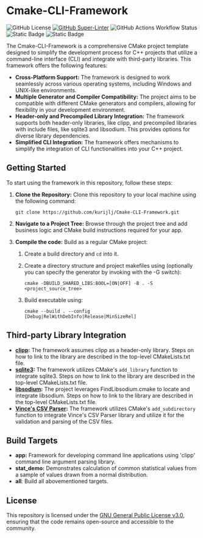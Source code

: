 # Cmake-CLI-Framework

![GitHub License](https://img.shields.io/github/license/kurijlj/Cmake-CLI-Framework)
[![GitHub Super-Linter](https://github.com/kurijlj/Cmake-CLI-Framework/actions/workflows/code-syntax-style-check.yml/badge.svg)](https://github.com/marketplace/actions/super-linter)
![GitHub Actions Workflow Status](https://img.shields.io/github/actions/workflow/status/kurijlj/Cmake-CLI-Framework/cmake-multi-platform.yml?branch=main&event=push&style=flat&logo=cmake&label=CMake%20build&labelColor=%23064F8C)
![Static Badge](https://img.shields.io/badge/-v17-%23ffffff?style=flat&logo=cplusplus&labelColor=%2300599C)
![Static Badge](https://img.shields.io/badge/-3.12-%23ffffff?style=flat&logo=cmake&labelColor=%23064F8C)

The Cmake-CLI-Framework is a comprehensive CMake project template designed to
simplify the development process for C++ projects that utilize a command-line
interface (CLI) and integrate with third-party libraries. This framework offers
the following features:

- **Cross-Platform Support:** The framework is designed to work seamlessly
across various operating systems, including Windows and UNIX-like environments.
- **Multiple Generator and Compiler Compatibility:** The project aims to be
compatible with different CMake generators and compilers, allowing for
flexibility in your development environment.
- **Header-only and Precompiled Library Integration:** The framework supports
both header-only libraries, like clipp, and precompiled libraries with include
files, like sqlite3 and libsodium. This provides options for diverse library
dependencies.
- **Simplified CLI Integration:** The framework offers mechanisms to simplify
the integration of CLI functionalities into your C++ project.

## Getting Started

To start using the framework in this repository, follow these steps:

1. **Clone the Repository:** Clone this repository to your local machine using
the following command:

    ``` shell
    git clone https://github.com/kurijlj/Cmake-CLI-Framework.git
    ```

2. **Navigate to a Project Tree:** Browse through the project tree and add
business logic and CMake build instructions required for your app.

3. **Compile the code:** Build as a regular CMake project:

   1. Create a build directory and `cd` into it.
   2. Create a directory structure and project makefiles using (optionally you
   can specify the generator by invoking with the -G switch):

       ``` shell
       cmake -DBUILD_SHARED_LIBS:BOOL=[ON|OFF] -B . -S <project_source_tree>
       ```

   3. Build executable using:

       ```shell
       cmake --build . --config [Debug|RelWithDebInfo|Release|MinSizeRel]
       ```

## Third-party Library Integration

- **[clipp](https://github.com/muellan/clipp):** The framework assumes clipp as
  a header-only library. Steps on how to link to the library are described in
  the top-level CMakeLists.txt file.
- **[sqlite3](https://www.sqlite.org/c3ref/intro.html):** The framework utilizes
  CMake's `add_library` function to integrate sqlite3. Steps on how to link to
  the library are described in the top-level CMakeLists.txt file.
- **[libsodium](https://libsodium.gitbook.io/doc/):** The project leverages
  FindLibsodium.cmake to locate and integrate libsodium. Steps on how to link to
  the library are described in the top-level CMakeLists.txt file.
- **[Vince's CSV Parser](https://github.com/vincentlaucsb/csv-parser):** The
  framework utilizes CMake's `add_subdirectory` function to integrate Vince's
  CSV Parser library and utilize it for the validation and parsing of the
  CSV files.

## Build Targets

- **app:** Framework for developing command line applications using 'clipp'
  command line argument parsing library.
- **stat_demo:** Demonstrates calculation of common statistical values from a
  sample of values drawn from a normal distribution.
- **all**: Build all abovementioned targets.

## License

This repository is licensed under the [GNU General Public License
v3.0](LICENSE), ensuring that the code remains open-source and accessible to the
community.
